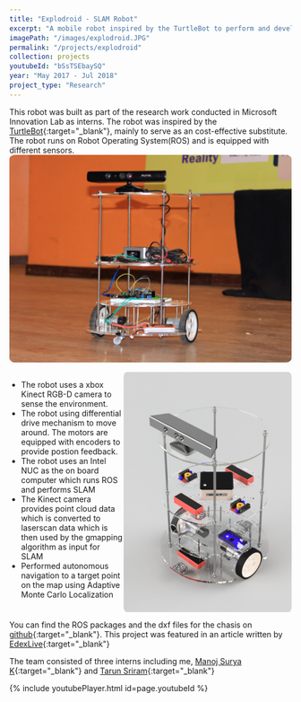 ```yaml
---
title: "Explodroid - SLAM Robot"
excerpt: "A mobile robot inspired by the TurtleBot to perform and develop SLAM Algorithms. It uses a XBOX Kinect Camera to sense environments and uses an Intel Celeron based NUC commputer as its brain. The robot can map and autonomously navigate between two points in an environment"
imagePath: "/images/explodroid.JPG"
permalink: "/projects/explodroid"
collection: projects
youtubeId: "bSsTSEbaySQ"
year: "May 2017 - Jul 2018"
project_type: "Research"
---
```


This robot was built as part of the research work conducted in Microsoft Innovation Lab as interns. The robot was inspired by the [TurtleBot](https://www.turtlebot.com/){:target="_blank"}, mainly to serve as an cost-effective substitute. The robot runs on Robot Operating System(ROS) and is equipped with different sensors. 
<img src="/images/explodroid.JPG" style="border-radius:2%" />


 <div class="container3" style="display: flex; align-items: flex-start">
    <div class="clearfix">
     <ul style="padding-inline-start: 1.5em">
        <li> The robot uses a xbox Kinect RGB-D camera to sense the environment. </li>
        <li> The robot using differential drive mechanism to move around. The motors are equipped with encoders to provide postion feedback. </li>
        <li> The robot uses an Intel NUC as the on board computer which runs ROS and performs SLAM </li>
        <li> The Kinect camera provides point cloud data which is converted to laserscan data which is then used by the gmapping algorithm as input for SLAM </li>
        <li> Performed autonomous navigation to a target point on the map using Adaptive Monte Carlo Localization </li>
     </ul>
    </div>
    <img class="project_pic" style="width: 300px; height: auto; float: left; object-fit: contain; border-radius:2%" src="/images/exploRenders.png" alt="" />
</div>

You can find the ROS packages and the dxf files for the chasis on [github](https://github.com/Prassi07/ExploDroid_Package){:target="_blank"}. This project was featured in an article written by [EdexLive](https://www.edexlive.com/live-story/2017/aug/30/these-1040.html){:target="_blank"}

The team consisted of three interns including me, [Manoj Surya K](https://sites.google.com/view/manojsuryakashi){:target="_blank"} and [Tarun Sriram](https://www.linkedin.com/in/tarun-sriram-3b584b177/){:target="_blank"}

{% include youtubePlayer.html id=page.youtubeId %}